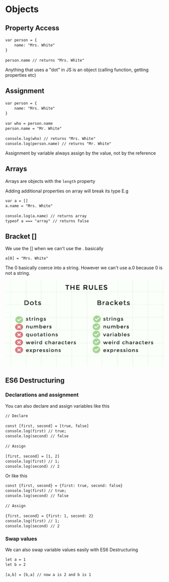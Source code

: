 # Objects

## Property Access

```
var person = {
    name: "Mrs. White"
}

person.name // returns "Mrs. White"
```

Anything that uses a "dot" in JS is an object (calling function, getting properties etc)

## Assignment

```
var person = {
    name: "Mrs. White"
}

var who = person.name
person.name = "Mr. White"

console.log(who) // returns "Mrs. White"
console.log(person.name) // returns "Mr. White"
```

Assignment by variable always assign by the value, not by the reference

## Arrays

Arrays are objects with the `length` property

Adding additional properties on array will break its type
E.g

```
var a = []
a.name = "Mrs. White"

console.log(a.name) // returns array
typeof a === "array" // returns false
```

## Bracket []

We use the [] when we can't use the . basically

```
a[0] = "Mrs. White"

```

The 0 basically coerce into a string. However we can't use a.0 because 0 is not a string.

![When to use bracket vs dot](../../assets/bracketVsDots.png)

## ES6 Destructuring

### Declarations and assignment

You can also declare and assign variables like this

```
// Declare

const [first, second] = [true, false]
console.log(first) // true;
console.log(second) // false

// Assign

[first, second] = [1, 2]
console.log(first) // 1;
console.log(second) // 2
```

Or like this

```
const {first, second} = {first: true, second: false}
console.log(first) // true;
console.log(second) // false

// Assign

{first, second} = {first: 1, second: 2}
console.log(first) // 1;
console.log(second) // 2
```

### Swap values

We can also swap variable values easily with ES6 Destructuring

```
let a = 1
let b = 2

[a,b] = [b,a] // now a is 2 and b is 1
```
